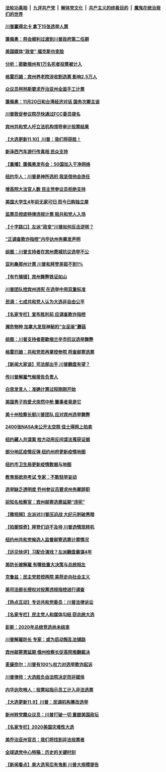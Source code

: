 ####  [法轮功真相](../../../../basic/blob/master/README.md?t=11110631) &nbsp;|&nbsp; [九评共产党](../../../../9ping.md/blob/master/README.md?t=11110631) &nbsp;|&nbsp; [解体党文化](../../../../jtdwh.md/blob/master/README.md?t=11110631)  &nbsp;|&nbsp; [共产主义的终极目的](../../../../gczydzjmd.md/blob/master/README.md?t=11110631) &nbsp;|&nbsp; [魔鬼在统治我们的世界](../../../../mgztzwmdsj.md/blob/master/README.md?t=11110631) 

#### [川普赢得北卡 拿下15张选举人票](../pages/nsc412/n12539892.md?t=11110631) 

#### [蓬佩奥：将会顺利过渡到川普政府第二任期](../pages/nsc412/n12539804.md?t=11110631) 

#### [美国媒体“政变” 福克斯也变脸](../pages/nsc412/n12539679.md?t=11110631) 

#### [分析：密歇根州有1万名死者投票被计入](../pages/nsc412/n12539600.md?t=11110631) 

#### [格雷厄姆：宾州养老院涉收割选票 影响2.5万人](../pages/nsc412/n12539402.md?t=11110631) 

#### [众议员柯林斯要求乔治亚州全面手工计票](../pages/nsc412/n12539626.md?t=11110631) 

#### [蓬佩奥：11月20日和台湾经济对话 国务次卿主谈](../pages/nsc412/n12539655.md?t=11110631) 

#### [川普敦促参议院尽快通过FCC委员提名](../pages/nsc412/n12539637.md?t=11110631) 

#### [宾州共和党人吁立法机构领导审计投票结果](../pages/nsc412/n12539560.md?t=11110631) 

#### [【大选更新11.10】川普：我们将获胜！](../pages/nsc412/n12538429.md?t=11110631) 

#### [新泽西汽车游行传真相 民众支持](../pages/nsc412/n12539494.md?t=11110631) 

#### [【重播】蓬佩奥发布会：50国加入干净网络](../pages/nsc412/n12538813.md?t=11110631) 

#### [纽约华人：川普是神所选的 我坚信他会连任](../pages/nsc412/n12539126.md?t=11110631) 

#### [增高院大法官人数 民主党参议员拒绝支持](../pages/nsc412/n12539393.md?t=11110631) 

#### [美国大学生4年前无家可归 而今已购独立屋](../pages/nsc412/n12539012.md?t=11110631) 

#### [监票员控底特律违规计票 阻共和党人入场](../pages/nsc412/n12539410.md?t=11110631) 

#### [【十字路口】左派“政变”川普如何反击逆转？](../pages/nsc412/n12538932.md?t=11110631) 

#### [“正调查欺诈指控”内华达州务卿发声明](../pages/nsc412/n12539405.md?t=11110631) 

#### [组图：川普支持者在宾州费城抗议选举不公](../pages/nsc412/n12538416.md?t=11110631) 

#### [亚利桑那州计票 川普和拜登差距不到1%](../pages/nsc412/n12539192.md?t=11110631) 

#### [【有冇搞错】宾州舞弊铁证如山](../pages/nsc412/n12539317.md?t=11110631) 

#### [川普团队控宾州违宪 在选举中用双重标准](../pages/nsc412/n12539379.md?t=11110631) 

#### [民调：七成共和党人认为大选非自由公平](../pages/nsc412/n12539334.md?t=11110631) 

#### [【名家专栏】宣布胜利前 应调查欺诈指控](../pages/nsc412/n12539069.md?t=11110631) 

#### [濒危物种 加拿大发现神秘的“女巫釜”蘑菇](../pages/nsc412/n12538193.md?t=11110631) 

#### [组图：川普支持者密歇根兰辛市抗议选举舞弊](../pages/nsc412/n12538746.md?t=11110631) 

#### [格雷厄姆：共和党若再掌控参院 将查邮寄选票](../pages/nsc412/n12539199.md?t=11110631) 

#### [【新闻大家谈】司法部出手 川普翻盘有望？](../pages/nsc412/n12539189.md?t=11110631) 

#### [传川普解雇气候报告负责人](../pages/nsc412/n12538947.md?t=11110631) 

#### [白宫发言人：准确计票过程刚刚开始](../pages/nsc412/n12538809.md?t=11110631) 

#### [美国男子抱爱犬突然中枪 肇事者竟是它](../pages/nsc412/n12538469.md?t=11110631) 

#### [美十州检察长挺川普团队 应对宾州选举舞弊](../pages/nsc412/n12538373.md?t=11110631) 

#### [2400张NASA未公开太空照 佳士得网上拍卖](../pages/nsc412/n12538214.md?t=11110631) 

#### [纽约藏人共谍案 检方动用反间谍法蒐获证据](../pages/nsc412/n12537882.md?t=11110631) 

#### [部分地区疫情反弹 纽约州府更新疫情地图](../pages/nsc412/n12537971.md?t=11110631) 

#### [纽约市卫生局更新疫情数据与地图](../pages/nsc412/n12537969.md?t=11110631) 

#### [教育局欲弃考试 专家：不敢轻举妄动](../pages/nsc412/n12537978.md?t=11110631) 

#### [选举缺乏透明度 乔州参议员要求州务卿辞职](../pages/nsc412/n12537944.md?t=11110631) 

#### [前知名检察官：宾州邮寄选票延期“违宪”](../pages/nsc412/n12537699.md?t=11110631) 

#### [【微视频】左派对川普压迫战 大纪元刺破黑暗](../pages/nsc412/n12537864.md?t=11110631) 

#### [【拍案惊奇】拜登们迫不及待 川普选情现转机](../pages/nsc412/n12537579.md?t=11110631) 

#### [纽约州共和党候选人监督邮寄选票计票情况](../pages/nsc412/n12537964.md?t=11110631) 

#### [【远见快评】习配合演戏？左派翻盘蓄谋4年](../pages/nsc412/n12537513.md?t=11110631) 

#### [美防长被解雇 有哪些重大决策与总统相左](../pages/nsc412/n12537694.md?t=11110631) 

#### [克鲁兹：民主党若控两院 美将走向社会主义](../pages/nsc412/n12537730.md?t=11110631) 

#### [美司法部长授权对投票违规指控进行调查](../pages/nsc412/n12537644.md?t=11110631) 

#### [【热点互动】专访共和党委员：川普法律诉讼](../pages/nsc412/n12537140.md?t=11110631) 

#### [【名家专栏】民主党人和媒体勾结 窃总统大选](../pages/nsc412/n12536392.md?t=11110631) 

#### [彭斯：2020年总统竞选尚未结束](../pages/nsc412/n12537582.md?t=11110631) 

#### [川普解雇防长 专家：或为启动叛乱法铺路](../pages/nsc412/n12537107.md?t=11110631) 

#### [宾州邮寄票延期 俄州检察长促高院推翻裁决](../pages/nsc412/n12536973.md?t=11110631) 

#### [麦康奈尔：川普有100%权力对选举欺诈起诉](../pages/nsc412/n12537352.md?t=11110631) 

#### [川普律师：大选胜负由法院决定而非媒体](../pages/nsc412/n12537431.md?t=11110631) 

#### [内华达吹哨人：投票站指示员工计入非法选票](../pages/nsc412/n12537367.md?t=11110631) 

#### [【大选更新11.9】川普：民调机构篡改选举](../pages/nsc412/n12535884.md?t=11110631) 

#### [新州转党籍众议员：川普打破一切 重塑美国政坛](../pages/nsc412/n12537362.md?t=11110631) 

#### [【名家专栏】2020美国灾难性大选](../pages/nsc412/n12536131.md?t=11110631) 

#### [美乔治亚州官员：我们将找到非法投票者](../pages/nsc412/n12537355.md?t=11110631) 

#### [全球退党中心特稿：历史的关键时刻](../pages/nsc412/n12537150.md?t=11110631) 

#### [【新闻看点】美大选背后有鬼影 川普大规模提告](../pages/nsc412/n12537339.md?t=11110631) 

